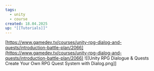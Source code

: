 ```yaml
---
tags:
  - unity
  - course
created: 18.04.2025
up: "[[Tutorials]]"
---
```


[https://www.gamedev.tv/courses/unity-rpg-dialog-and-quests/introduction-battle-plan/2066](https://www.gamedev.tv/courses/unity-rpg-dialog-and-quests/introduction-battle-plan/2066)
![[Unity RPG Dialogue & Quests Create Your Own RPG Quest System with Dialog.png]]
